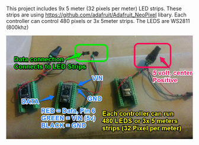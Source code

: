 This project includes 9x 5 meter (32 pixels per meter) LED strips. These strips are using https://github.com/adafruit/Adafruit_NeoPixel libary. Each controller can control 480 pixels or 3x 5meter strips. The LEDS are WS2811 (800khz)

![Alt text](/Connectors.png?raw=true "Connection Diagram")

